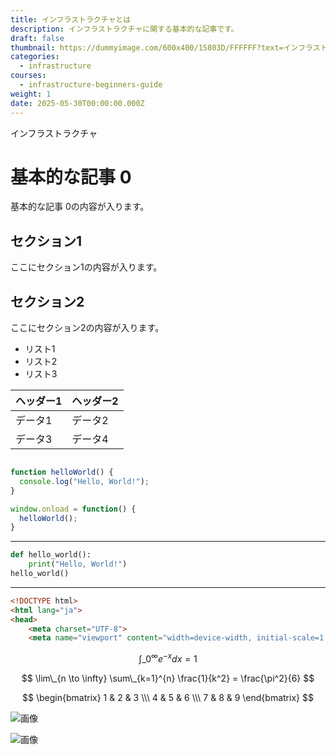 ```yaml
---
title: インフラストラクチャとは
description: インフラストラクチャに関する基本的な記事です。
draft: false
thumbnail: https://dummyimage.com/600x400/15803D/FFFFFF?text=インフラストラクチャとは
categories:
  - infrastructure
courses:
  - infrastructure-beginners-guide
weight: 1
date: 2025-05-30T00:00:00.000Z
---
```

インフラストラクチャ

# 基本的な記事 0

基本的な記事 0の内容が入ります。

## セクション1

ここにセクション1の内容が入ります。

## セクション2

ここにセクション2の内容が入ります。

* リスト1
* リスト2
* リスト3

| ヘッダー1 | ヘッダー2 |
| --------- | --------- |
| データ1   | データ2   |
| データ3   | データ4   |

```javascript

function helloWorld() {
  console.log("Hello, World!");
}

window.onload = function() {
  helloWorld();
}

```

---

```python
def hello_world():
    print("Hello, World!")
hello_world()
```

---

```html
<!DOCTYPE html>
<html lang="ja">
<head>
    <meta charset="UTF-8">
    <meta name="viewport" content="width=device-width, initial-scale=1.0">
```

$$
\int\_{0}^{\infty} e^{-x} dx = 1
$$

$$
\lim\_{n \to \infty} \sum\_{k=1}^{n} \frac{1}{k^2} = \frac{\pi^2}{6}
$$

$$
\begin{bmatrix}
1 & 2 & 3 \\\
4 & 5 & 6 \\\
7 & 8 & 9
\end{bmatrix}
$$

![画像](https://dummyimage.com/320x180/2D3748/F5F7FA?text=%E5%9F%BA%E6%9C%AC%E7%9A%84%E3%81%AA%E8%A8%98%E4%BA%8B+0)

![画像](https://dummyimage.com/640x360/1A202C/EDF2F7?text=%E5%9F%BA%E6%9C%AC%E7%9A%84%E3%81%AA%E8%A8%98%E4%BA%8B+0)
